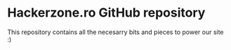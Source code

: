 # Hackerzone.ro GitHub repository
This repository contains all the necesarry bits and pieces to power our site :)
